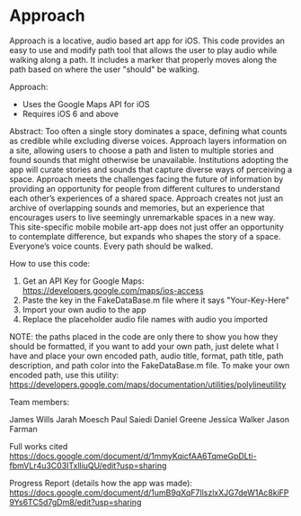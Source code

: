 Approach
========

Approach is a locative, audio based art app for iOS. This code provides an easy to use and modify path tool that allows the user to play audio while walking along a path. It includes a marker that properly moves along the path based on where the user "should" be walking.

Approach:
- Uses the Google Maps API for iOS
- Requires iOS 6 and above

Abstract:
Too often a single story dominates a space, defining what counts as credible while excluding diverse voices. Approach layers information on a site, allowing users to choose a path and listen to multiple stories and found sounds that might otherwise be unavailable. Institutions adopting the app will curate stories and sounds that capture diverse ways of perceiving a space. Approach meets the challenges facing the future of information by providing an opportunity for people from different cultures to understand each other’s experiences of a shared space. Approach creates not just an archive of overlapping sounds and memories, but an experience that encourages users to live seemingly unremarkable spaces in a new way. This site-specific mobile mobile art-app does not just offer an opportunity to contemplate difference, but expands who shapes the story of a space. Everyone’s voice counts. Every path should be walked.

How to use this code:
1. Get an API Key for Google Maps: https://developers.google.com/maps/ios-access
2. Paste the key in the FakeDataBase.m file where it says "Your-Key-Here"
3. Import your own audio to the app
4. Replace the placeholder audio file names with audio you imported

NOTE: the paths placed in the code are only there to show you how they should be formatted, if you want to add your own path, just delete what I have and place your own encoded path, audio title, format, path title, path description, and path color into the FakeDataBase.m file. To make your own encoded path, use this utility: https://developers.google.com/maps/documentation/utilities/polylineutility

Team members:
 
James Wills
Jarah Moesch
Paul Saiedi
Daniel Greene
Jessica Walker
Jason Farman

Full works cited https://docs.google.com/document/d/1mmyKqicfAA6TqmeGpDLti-fbmVLr4u3C03ITxlliuQU/edit?usp=sharing

Progress Report (details how the app was made): https://docs.google.com/document/d/1umB9qXqF7IlszlxXJG7deW1Ac8kiFP9Ys6TC5d7gDm8/edit?usp=sharing


